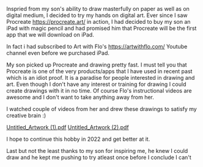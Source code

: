 Inspried from my son's ability to draw masterfully on paper as well as on digital medium, I decided to try my hands on digital art. Ever since I saw Procreate https://procreate.art/ in action, I had decided to buy my son an iPad with magic pencil and 
had promised him that Procreate will be the first app that we will download on iPad.

In fact i had subscribed to Art with Flo's https://artwithflo.com/ Youtube channel even before we purchased iPad.

My son picked up Procreate and drawing pretty fast. I must tell you that Procreate is one of the very products/apps that I have used in recent past which is an idiot proof. It is a paradise for people interested in drawing and art.
Even though I don't have any interest or training for drawing I could create drawings with it in no time. Of course Flo's instructional videos are awesome and I don't want to take anything away from her.

I watched couple of videos from her and drew these drawings to satisfy my creative brain :) 

[Untitled_Artwork (1).pdf](https://github.com/pranayvasani/pranayvasani.github.io/files/7801529/Untitled_Artwork.1.pdf)
[Untitled_Artwork (2).pdf](https://github.com/pranayvasani/pranayvasani.github.io/files/7801527/Untitled_Artwork.2.pdf)


I hope to continue this hobby in 2022 and get better at it.

Last but not the least thanks to my son for inspiring me, he knew I could draw and he kept me pushing to try atleast once before I conclude I can't



